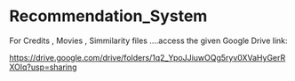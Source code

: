 # Recommendation_System
For Credits , Movies , Simmilarity files ....access the given Google Drive link:

https://drive.google.com/drive/folders/1q2_YpoJJiuwOQg5ryv0XVaHyGerRXOlq?usp=sharing
